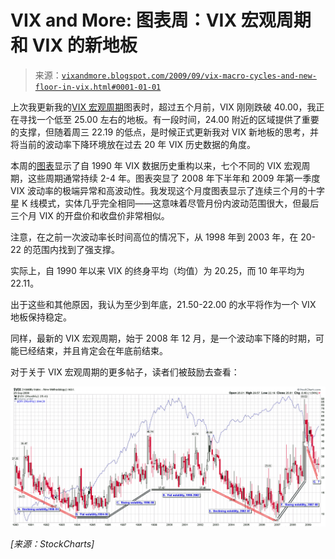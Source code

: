 <!--yml

分类：未分类

日期：2024-05-18 17:28:24

-->

# VIX and More: 图表周：VIX 宏观周期和 VIX 的新地板

> 来源：[`vixandmore.blogspot.com/2009/09/vix-macro-cycles-and-new-floor-in-vix.html#0001-01-01`](http://vixandmore.blogspot.com/2009/09/vix-macro-cycles-and-new-floor-in-vix.html#0001-01-01)

上次我更新我的[VIX 宏观周期](http://vixandmore.blogspot.com/search/label/VIX%20macro%20cycles)图表时，超过五个月前，VIX 刚刚跌破 40.00，我正在寻找一个低至 25.00 左右的地板。有一段时间，24.00 附近的区域提供了重要的支撑，但随着周三 22.19 的低点，是时候正式更新我对 VIX 新地板的思考，并将当前的波动率下降环境放在过去 20 年 VIX 历史数据的角度。

本周的[图表](http://vixandmore.blogspot.com/search/label/chart%20of%20the%20week)显示了自 1990 年 VIX 数据历史重构以来，七个不同的 VIX 宏观周期，这些周期通常持续 2-4 年。图表突显了 2008 年下半年和 2009 年第一季度 VIX 波动率的极端异常和高波动性。我发现这个月度图表显示了连续三个月的十字星 K 线模式，实体几乎完全相同——这意味着尽管月份内波动范围很大，但最后三个月 VIX 的开盘价和收盘价非常相似。

注意，在之前一次波动率长时间高位的情况下，从 1998 年到 2003 年，在 20-22 的范围内找到了强支撑。

实际上，自 1990 年以来 VIX 的终身平均（均值）为 20.25，而 10 年平均为 22.11。

出于这些和其他原因，我认为至少到年底，21.50-22.00 的水平将作为一个 VIX 地板保持稳定。

同样，最新的 VIX 宏观周期，始于 2008 年 12 月，是一个波动率下降的时期，可能已经结束，并且肯定会在年底前结束。

对于关于 VIX 宏观周期的更多帖子，读者们被鼓励去查看：

*![](img/8eebc68c91e7f937ec16edbd150bc1c0.png)*

*[来源：StockCharts]*
